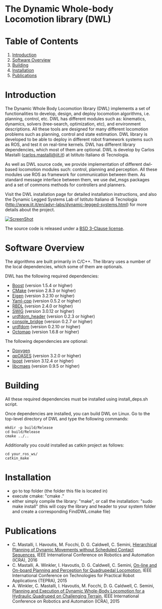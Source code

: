 The Dynamic Whole-body Locomotion library (DWL)
===============================================

Table of Contents
===============================================
1. [Introduction](#introduction)
2. [Software Overview](#software-overview)
3. [Building](#building)
4. [Installation](#installation)
5. [Publications](#publications)



Introduction
===============================================
The Dynamic Whole Body Locomotion library (DWL) implements a set of functionalities to develop, design, and deploy locomotion algorithms, i.e. planning, control, etc. DWL has different modules such as: kinematics, dynamics, solvers (tree-search, optimization, etc), and environment descriptions. All these tools are designed for many different locomotion problems such as planning, control and state estimation. DWL library is developed to be able to deploy in different robot framework systems such as ROS, and test it on real-time kernels. DWL has different library dependencies, which most of them are optional. DWL is develop by Carlos Mastalli (carlos.mastalli@iit.it) at Istituto Italiano di Tecnologia.

As well as DWL source code, we provide implementation of different dwl-based locomotion modules such: control, planning and perception. All these modules use ROS as framework for communication between them. As standard message interface between them, we use dwl_msgs packages and a set of commons methods for controllers and planners.

Visit the DWL installation page for detailed installation instructions, and also the Dynamic Legged Systems Lab of Istituto Italiano di Tecnologia (http://www.iit.it/en/advr-labs/dynamic-legged-systems.html) for more details about the project.

[![ScreenShot](https://imgur.com/Ox7pa0e)](https://www.youtube.com/watch?v=ENHvCGrnr2g)

The source code is released under a [BSD 3-Clause license](LICENSE).

Software Overview
===============================================
The algorithms are built primarily in C/C++. The library uses a number of the local dependencies, which some of them are optionals.

DWL has the following required dependencies:
* [Boost](http://www.boost.org) (version 1.5.4 or higher)
* [CMake](http://www.cmake.org) (version 2.8.3 or higher)
* [Eigen](http://eigen.tuxfamily.org) (version 3.2.10 or higher)
* [Yaml-cpp](https://code.google.com/p/yaml-cpp/) (version 0.5.2 or higher)
* [RBDL](http://rbdl.bitbucket.org/) (version 2.4.0 or higher)
* [SWIG](http://www.swig.org/) (version 3.0.12 or higher)
* [urdfdom_header](https://github.com/ros/urdfdom_headers) (version 0.2.3 or higher)
* [console_bridge](https://github.com/ros/console_bridge) (version 0.2.7 or higher)
* [urdfdom](https://github.com/ros/urdfdom) (version 0.2.10 or higher)
* [Octomap](http://octomap.github.io) (version 1.6.8 or higher)

The following dependencies are optional:
* [Doxygen](http://www.doxygen.org)
* [qpOASES](https://projects.coin-or.org/qpOASES) (version 3.2.0 or higher)
* [Ipopt](https://projects.coin-or.org/Ipopt) (version 3.12.4 or higher)
* [libcmaes](https://github.com/beniz/libcmaes) (version 0.9.5 or higher)


Building
===============================================
All these required dependencies must be installed using install_deps.sh script.

Once dependencies are installed, you can build DWL on Linux. Go to the top-level directory of DWL and type the
following commands:

    mkdir -p build/Release
    cd build/Release
    cmake ../..

Additionally you could installed as catkin project as follows:

	cd your_ros_ws/
	catkin_make


Installation
===============================================
- go to top folder (the folder this file is located in)
- execute cmake: "cmake ."
- either simply compile the library: "make", or call the installation: "sudo make install" (this will copy the library and header to your system folder and create a corresponding FindDWL.cmake file)



Publications
===============================================
* C. Mastalli, I. Havoutis, M. Focchi, D. G. Caldwell, C. Semini, [Hierarchical Planning of Dynamic Movements without Scheduled Contact Sequences](http://iit.it/images/stories/advanced-robotics/hyq_files/publications/icra16mastalli.pdf), IEEE International Conference on Robotics and Automation (ICRA), 2016
* C. Mastalli, A. Winkler, I. Havoutis, D. G. Caldwell, C. Semini, [On-line and On-board Planning and Perception for Quadrupedal Locomotion](http://iit.it/images/stories/advanced-robotics/hyq_files/publications/mastalli15tepra.pdf), IEEE International Conference on Technologies for Practical Robot Applications (TEPRA), 2015
* A. Winkler, C. Mastalli, I. Havoutis, M. Focchi, D. G. Caldwell, C. Semini, [Planning and Execution of Dynamic Whole-Body Locomotion for a Hydraulic Quadruped on Challenging Terrain](http://iit.it/images/stories/advanced-robotics/hyq_files/publications/winkler15icra.pdf), IEEE International Conference on Robotics and Automation (ICRA), 2015
